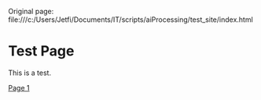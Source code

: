 Original page: file:///c:/Users/Jetfi/Documents/IT/scripts/aiProcessing/test_site/index.html

# Test Page

This is a test.

[Page 1](subdir/page1.html)


